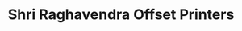 ---
title: "Shri Raghavendra Offset Printers"
url: /hassan/shri-raghavendra-offset-printers/
shop: copyshop
---